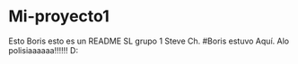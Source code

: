# Mi-proyecto1
Esto Boris esto es un README
SL grupo 1 Steve Ch.
#Boris estuvo Aquí.
Alo polisiaaaaaa!!!!!! D: 

